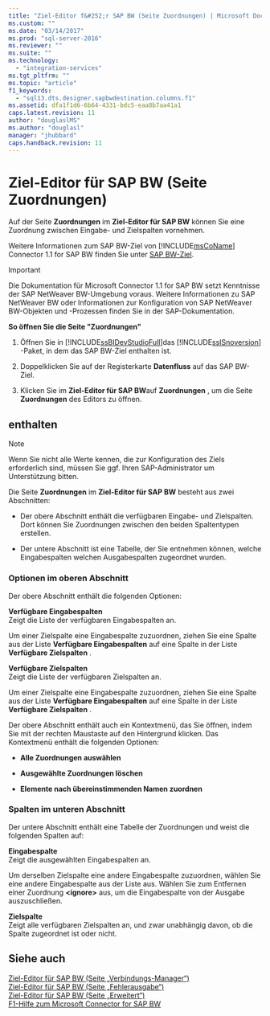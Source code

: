 ```yaml
---
title: "Ziel-Editor f&#252;r SAP BW (Seite Zuordnungen) | Microsoft Docs"
ms.custom: ""
ms.date: "03/14/2017"
ms.prod: "sql-server-2016"
ms.reviewer: ""
ms.suite: ""
ms.technology: 
  - "integration-services"
ms.tgt_pltfrm: ""
ms.topic: "article"
f1_keywords: 
  - "sql13.dts.designer.sapbwdestination.columns.f1"
ms.assetid: dfa1f1d6-6b64-4331-bdc5-eaa8b7aa41a1
caps.latest.revision: 11
author: "douglaslMS"
ms.author: "douglasl"
manager: "jhubbard"
caps.handback.revision: 11
---
```

# Ziel-Editor f&#252;r SAP BW (Seite Zuordnungen)
  Auf der Seite **Zuordnungen** im **Ziel-Editor für SAP BW** können Sie eine Zuordnung zwischen Eingabe- und Zielspalten vornehmen.  
  
 Weitere Informationen zum SAP BW-Ziel von [!INCLUDE[msCoName](../../includes/msconame-md.md)] Connector 1.1 for SAP BW finden Sie unter [SAP BW-Ziel](../../integration-services/data-flow/sap-bw-destination.md).  
  
> [!IMPORTANT]  
>  Die Dokumentation für Microsoft Connector 1.1 for SAP BW setzt Kenntnisse der SAP NetWeaver BW-Umgebung voraus. Weitere Informationen zu SAP NetWeaver BW oder Informationen zur Konfiguration von SAP NetWeaver BW-Objekten und -Prozessen finden Sie in der SAP-Dokumentation.  
  
 **So öffnen Sie die Seite "Zuordnungen"**  
  
1.  Öffnen Sie in [!INCLUDE[ssBIDevStudioFull](../../includes/ssbidevstudiofull-md.md)]das [!INCLUDE[ssISnoversion](../../includes/ssisnoversion-md.md)] -Paket, in dem das SAP BW-Ziel enthalten ist.  
  
2.  Doppelklicken Sie auf der Registerkarte **Datenfluss** auf das SAP BW-Ziel.  
  
3.  Klicken Sie im **Ziel-Editor für SAP BW**auf **Zuordnungen** , um die Seite **Zuordnungen** des Editors zu öffnen.  
  
## enthalten  
  
> [!NOTE]  
>  Wenn Sie nicht alle Werte kennen, die zur Konfiguration des Ziels erforderlich sind, müssen Sie ggf. Ihren SAP-Administrator um Unterstützung bitten.  
  
 Die Seite **Zuordnungen** im **Ziel-Editor für SAP BW** besteht aus zwei Abschnitten:  
  
-   Der obere Abschnitt enthält die verfügbaren Eingabe- und Zielspalten. Dort können Sie Zuordnungen zwischen den beiden Spaltentypen erstellen.  
  
-   Der untere Abschnitt ist eine Tabelle, der Sie entnehmen können, welche Eingabespalten welchen Ausgabespalten zugeordnet wurden.  
  
### Optionen im oberen Abschnitt  
 Der obere Abschnitt enthält die folgenden Optionen:  
  
 **Verfügbare Eingabespalten**  
 Zeigt die Liste der verfügbaren Eingabespalten an.  
  
 Um einer Zielspalte eine Eingabespalte zuzuordnen, ziehen Sie eine Spalte aus der Liste **Verfügbare Eingabespalten** auf eine Spalte in der Liste **Verfügbare Zielspalten** .  
  
 **Verfügbare Zielspalten**  
 Zeigt die Liste der verfügbaren Zielspalten an.  
  
 Um einer Zielspalte eine Eingabespalte zuzuordnen, ziehen Sie eine Spalte aus der Liste **Verfügbare Eingabespalten** auf eine Spalte in der Liste **Verfügbare Zielspalten** .  
  
 Der obere Abschnitt enthält auch ein Kontextmenü, das Sie öffnen, indem Sie mit der rechten Maustaste auf den Hintergrund klicken. Das Kontextmenü enthält die folgenden Optionen:  
  
-   **Alle Zuordnungen auswählen**  
  
-   **Ausgewählte Zuordnungen löschen**  
  
-   **Elemente nach übereinstimmenden Namen zuordnen**  
  
### Spalten im unteren Abschnitt  
 Der untere Abschnitt enthält eine Tabelle der Zuordnungen und weist die folgenden Spalten auf:  
  
 **Eingabespalte**  
 Zeigt die ausgewählten Eingabespalten an.  
  
 Um derselben Zielspalte eine andere Eingabespalte zuzuordnen, wählen Sie eine andere Eingabespalte aus der Liste aus. Wählen Sie zum Entfernen einer Zuordnung **\<ignore>** aus, um die Eingabespalte von der Ausgabe auszuschließen.  
  
 **Zielspalte**  
 Zeigt alle verfügbaren Zielspalten an, und zwar unabhängig davon, ob die Spalte zugeordnet ist oder nicht.  
  
## Siehe auch  
 [Ziel-Editor für SAP BW &#40;Seite „Verbindungs-Manager“&#41;](../../integration-services/data-flow/sap-bw-destination-editor-connection-manager-page.md)   
 [Ziel-Editor für SAP BW &#40;Seite „Fehlerausgabe“&#41;](../../integration-services/data-flow/sap-bw-destination-editor-error-output-page.md)   
 [Ziel-Editor für SAP BW &#40;Seite „Erweitert“&#41;](../../integration-services/data-flow/sap-bw-destination-editor-advanced-page.md)   
 [F1-Hilfe zum Microsoft Connector for SAP BW](../../integration-services/microsoft-connector-for-sap-bw-f1-help.md)  
  
  